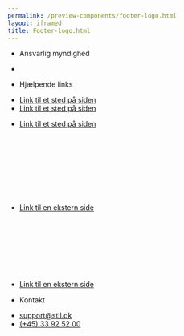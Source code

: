 ```yaml
--- 
permalink: /preview-components/footer-logo.html
layout: iframed 
title: Footer-logo.html
---
```

<footer>
    <div class="footer">
        <div class="container">
            <div class="row">
                <div class="col-12 col-sm-12 col-md-6 col-lg-6 footer-col">
                    <div class="align-text-left">
                        <ul class="unstyled-list">
                            <li>
                                <p class="h5 weight-semibold" title="Ansvarlig myndighed"
                                    aria-label="Ansvarlig myndighed">Ansvarlig
                                    myndighed</p>
                            </li>
                        </ul>
                        <ul class="unstyled-list">
                            <li><span href="/dkfds-docs/" class="logo"></span></li>
                        </ul>
                    </div>
                </div>
                <div class="col-12 col-sm-12 col-md-3 col-lg-3 footer-col">
                    <div class="align-text-left">
                        <ul class="unstyled-list">
                            <li>
                                <p class="h5 weight-semibold" title="Hjælpende links"
                                    aria-label="Hjælpende links">Hjælpende
                                    links</p>
                            </li>
                        </ul>
                        <ul class="unstyled-list footer-links">
                            <li><a href="javascript:void(0);">Link til et
                                    sted på siden</a></li>
                            <li><a href="javascript:void(0);">Link til et
                                    sted på siden</p>
                            </li>
                            <li><a href="javascript:void(0);">Link til et
                                    sted på siden</p>
                            </li>
                            <li><a href="javascript:void(0);" class="icon-link">Link
                                    til en ekstern side<svg class="icon-svg " ><use xlink:href="#open-in-new"></use></svg></a></li>
                            <li><a href="javascript:void(0);" class="icon-link">Link
                                    til en ekstern side<svg class="icon-svg " ><use xlink:href="#open-in-new"></use></svg></a></li>
                        </ul>
                    </div>
                </div>
                <div class="col-12 col-sm-12 col-md-3 col-lg-3 footer-col">
                    <div class="align-text-left">
                        <ul class="unstyled-list">
                            <li>
                                <p class="h5 weight-semibold" title="Kontakt"
                                    aria-label="Kontakt">Kontakt</p>
                            </li>
                        </ul>
                        <ul class="unstyled-list">
                            <li><a class="function-link" href="mailto:support@stil.dk">support@stil.dk</a></li>
                            <li><a class="function-link" href="tel:004533925200">(+45)
                                    33 92 52 00</a></li>
                        </ul>
                    </div>
                </div>
            </div>
        </div>
    </div>
</footer>